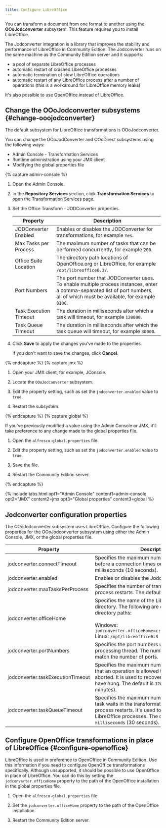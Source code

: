 ```yaml
---
title: Configure LibreOffice
---
```


You can transform a document from one format to another using the **OOoJodconverter** subsystem. This feature requires you to install LibreOffice.

The Jodconverter integration is a library that improves the stability and performance of LibreOffice in Community Edition. The Jodconverter runs on the same machine as the Community Edition server and it supports:

* a pool of separate LibreOffice processes
* automatic restart of crashed LibreOffice processes
* automatic termination of slow LibreOffice operations
* automatic restart of any LibreOffice process after a number of operations (this is a workaround for LibreOffice memory leaks)

It's also possible to use OpenOffice instead of LibreOffice.

## Change the OOoJodconverter subsystems {#change-ooojodconverter}

The default subsystem for LibreOffice transformations is OOoJodconverter.

You can change the OOoJodConverter and OOoDirect subsystems using the following ways:

* Admin Console - Transformation Services
* Runtime administration using your JMX client
* Modifying the global properties file

{% capture admin-console %}

1. Open the Admin Console.

2. In the **Repository Services** section, click **Transformation Services** to open the Transformation Services page.

3. Set the Office Transform - JODConverter properties.

    | Property | Description |
    | -------- | ------------|
    | JODConverter Enabled | Enables or disables the JODConverter for transformations, for example `Yes`. |
    | Max Tasks per Process | The maximum number of tasks that can be performed concurrently, for example `200`. |
    | Office Suite Location | The directory path locations of OpenOffice.org or LibreOffice, for example `/opt/libreoffice6.3/`. |
    | Port Numbers | The port number that JODConverter uses. To enable multiple process instances, enter a comma-separated list of port numbers, all of which must be available, for example `8100`. |
    | Task Execution Timeout | The duration in milliseconds after which a task will timeout, for example `120000`. |
    | Task Queue Timeout | The duration in milliseconds after which the task queue will timeout, for example `30000`. |

4. Click **Save** to apply the changes you've made to the properties.

    If you don't want to save the changes, click **Cancel**.

{% endcapture %}
{% capture jmx %}

1. Open your JMX client, for example, JConsole.

2. Locate the `OOoJodconverter` subsystem.

3. Edit the property setting, such as set the `jodconverter.enabled` value to `true`.

4. Restart the subsystem.

{% endcapture %}
{% capture global %}

If you've previously modified a value using the Admin Console or JMX, it'll take preference to any change made to the global properties file.

1. Open the `alfresco-global.properties` file.

2. Edit the property setting, such as set the `jodconverter.enabled` value to `true`.

3. Save the file.

4. Restart the Community Edition server.

{% endcapture %}

{% include tabs.html opt1="Admin Console" content1=admin-console opt2="JMX" content2=jmx opt3="Global properties" content3=global %}

## Jodconverter configuration properties

The OOoJodconverter subsystem uses LibreOffice. Configure the following properties for the OOoJodconverter subsystem using either the Admin Console, JMX, or the global properties file.

| Property | Description |
| -------- | ------------|
| jodconverter.connectTimeout | Specifies the maximum number of milliseconds before a connection times out. The default is `10000` milliseconds (10 seconds). |
| jodconverter.enabled | Enables or disables the Jodconverter process(es). |
| jodconverter.maxTasksPerProcess | Specifies the number of transforms before the process restarts. The default is `200`. |
| jodconverter.officeHome | Specifies the name of the LibreOffice install directory. The following are examples of install directory paths:<br><br>Windows: `jodconverter.officeHome=c:/Alfresco/libreoffice`<br>Linux: `/opt/libreoffice6.3` |
| jodconverter.portNumbers | Specifies the port numbers used by each processing thread. The number of process will match the number of ports.
| jodconverter.taskExecutionTimeout | Specifies the maximum number of milliseconds that an operation is allowed to run before it is aborted. It is used to recover from operations that have hung. The default is `120000` milliseconds (2 minutes). |
| jodconverter.taskQueueTimeout | Specifies the maximum number of milliseconds a task waits in the transformation queue before the process restarts. It's used to recover hung LibreOffice processes. The default is `30000 milliseconds` (30 seconds). |

## Configure OpenOffice transformations in place of LibreOffice {#configure-openoffice}

LibreOffice is used in preference to OpenOffice in Community Edition. Use this information if you need to configure OpenOffice transformations specifically. Although unsupported, it should be possible to use OpenOffice in place of LibreOffice. You can do this by setting the `jodconverter.officeHome` property to the path of the OpenOffice installation in the global properties file.

1. Open the `alfresco-global.properties` file.

2. Set the `jodconverter.officeHome` property to the path of the OpenOffice installation.

3. Restart the Community Edition server.
